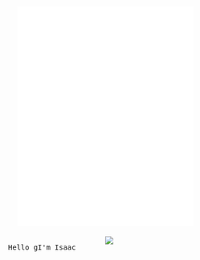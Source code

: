 <div align="center">
  <img src="assets/.inline_braille.svg" width="350" alt="braille art" />
  <br></br>

  <img align="right" width="50%" src="http://github-readme-streak-stats.herokuapp.com/?user=akuwuh&theme=radical&date_format=M%20j%5B%c2C%20Y%5D&ring=ff3068&fire=ff3068&sideNums=ff3068">
  <pre>Hello gI'm Isaac</pre>
  <br clear="both"></br>
</div>
  
<!--
<details>
  <summary>📕 Blog Posts</summary>
  <br />
</details>
</div>
-->




